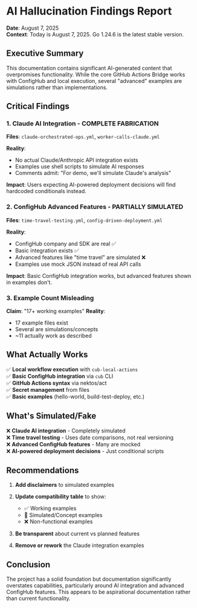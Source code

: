 # AI Hallucination Findings Report

**Date**: August 7, 2025  
**Context**: Today is August 7, 2025. Go 1.24.6 is the latest stable version.

## Executive Summary

This documentation contains significant AI-generated content that overpromises functionality. While the core GitHub Actions Bridge works with ConfigHub and local execution, several "advanced" examples are simulations rather than implementations.

## Critical Findings

### 1. Claude AI Integration - COMPLETE FABRICATION
**Files**: `claude-orchestrated-ops.yml`, `worker-calls-claude.yml`

**Reality**: 
- No actual Claude/Anthropic API integration exists
- Examples use shell scripts to simulate AI responses
- Comments admit: "For demo, we'll simulate Claude's analysis"

**Impact**: Users expecting AI-powered deployment decisions will find hardcoded conditionals instead.

### 2. ConfigHub Advanced Features - PARTIALLY SIMULATED
**Files**: `time-travel-testing.yml`, `config-driven-deployment.yml`

**Reality**:
- ConfigHub company and SDK are real ✅
- Basic integration exists ✅
- Advanced features like "time travel" are simulated ❌
- Examples use mock JSON instead of real API calls

**Impact**: Basic ConfigHub integration works, but advanced features shown in examples don't.

### 3. Example Count Misleading
**Claim**: "17+ working examples"
**Reality**: 
- 17 example files exist
- Several are simulations/concepts
- ~11 actually work as described

## What Actually Works

✅ **Local workflow execution** with `cub-local-actions`  
✅ **Basic ConfigHub integration** via `cub` CLI  
✅ **GitHub Actions syntax** via nektos/act  
✅ **Secret management** from files  
✅ **Basic examples** (hello-world, build-test-deploy, etc.)

## What's Simulated/Fake

❌ **Claude AI integration** - Completely simulated  
❌ **Time travel testing** - Uses date comparisons, not real versioning  
❌ **Advanced ConfigHub features** - Many are mocked  
❌ **AI-powered deployment decisions** - Just conditional scripts

## Recommendations

1. **Add disclaimers** to simulated examples
2. **Update compatibility table** to show:
   - ✅ Working examples
   - 🚧 Simulated/Concept examples
   - ❌ Non-functional examples

3. **Be transparent** about current vs planned features
4. **Remove or rework** the Claude integration examples

## Conclusion

The project has a solid foundation but documentation significantly overstates capabilities, particularly around AI integration and advanced ConfigHub features. This appears to be aspirational documentation rather than current functionality.